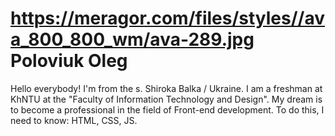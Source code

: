 # https://meragor.com/files/styles//ava_800_800_wm/ava-289.jpg Poloviuk Oleg
Hello everybody! I'm from the s. Shiroka Balka / Ukraine. I am a freshman at KhNTU at the "Faculty of Information Technology and Design". My dream is to become a professional in the field of Front-end development. To do this, I need to know: HTML, CSS, JS.
